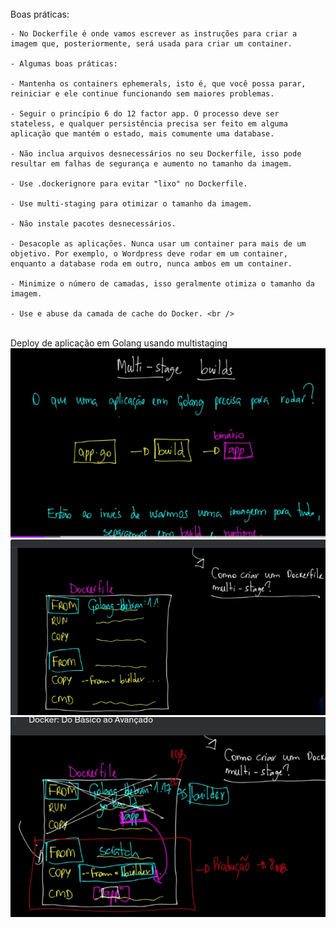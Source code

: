 <html>
 <head>
 </head>
 <body>
    <br /> Boas práticas:

    - No Dockerfile é onde vamos escrever as instruções para criar a imagem que, posteriormente, será usada para criar um container.

    - Algumas boas práticas:

    - Mantenha os containers ephemerals, isto é, que você possa parar, reiniciar e ele continue funcionando sem maiores problemas.

    - Seguir o princípio 6 do 12 factor app. O processo deve ser stateless, e qualquer persistência precisa ser feito em alguma aplicação que mantém o estado, mais comumente uma database.

    - Não inclua arquivos desnecessários no seu Dockerfile, isso pode resultar em falhas de segurança e aumento no tamanho da imagem.

    - Use .dockerignore para evitar "lixo" no Dockerfile.

    - Use multi-staging para otimizar o tamanho da imagem.

    - Não instale pacotes desnecessários.

    - Desacople as aplicações. Nunca usar um container para mais de um objetivo. Por exemplo, o Wordpress deve rodar em um container, enquanto a database roda em outro, nunca ambos em um container.

    - Minimize o número de camadas, isso geralmente otimiza o tamanho da imagem.

    - Use e abuse da camada de cache do Docker. <br />
 </body>
<br /> Deploy de aplicação em Golang usando multistaging <br />
<img src="https://github.com/brenoAmodesto/docker_praticas/blob/main/multi-staging/multistag-1.png" alt="">
<img src="https://github.com/brenoAmodesto/docker_praticas/blob/main/multi-staging/multistag-2.png" alt="">
<img src="https://github.com/brenoAmodesto/docker_praticas/blob/main/multi-staging/multistag-3.png" alt="">

</html>
